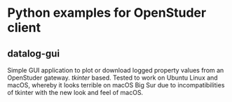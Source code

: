 # Python examples for OpenStuder client

## datalog-gui  

Simple GUI application to plot or download logged property values from an OpenStuder gateway. *tkinter* based. Tested to work on Ubuntu Linux and macOS, whereby it looks terrible on macOS Big Sur due to incompatibilities of tkinter with the new look and feel of macOS.
